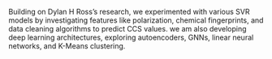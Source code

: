 Building on Dylan H Ross’s research, we experimented with various SVR models by investigating features like polarization, chemical fingerprints, 
and data cleaning algorithms to predict CCS values. we am also developing deep learning architectures, exploring autoencoders, GNNs, linear neural networks, 
and K-Means clustering.
